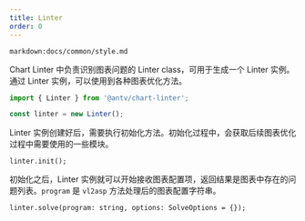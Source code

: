 ```yaml
---
title: Linter
order: 0
---
```


`markdown:docs/common/style.md`

<div class="doc-md">

Chart Linter 中负责识别图表问题的 Linter class，可用于生成一个 Linter 实例。通过 Linter 实例，可以使用到各种图表优化方法。

```ts
import { Linter } from '@antv/chart-linter';

const linter = new Linter();
```

Linter 实例创建好后，需要执行初始化方法。初始化过程中，会获取后续图表优化过程中需要使用的一些模块。

```sign
linter.init();
```

初始化之后，Linter 实例就可以开始接收图表配置项，返回结果是图表中存在的问题列表。`program` 是 `vl2asp` 方法处理后的图表配置字符串。

```sign
linter.solve(program: string, options: SolveOptions = {});
```

</div>
